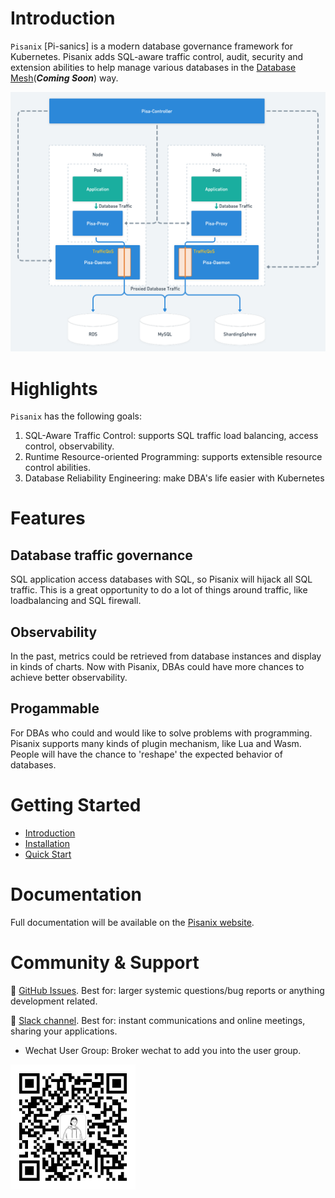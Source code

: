 # Introduction

`Pisanix` [Pi-sanics] is a modern database governance framework for Kubernetes. Pisanix adds SQL-aware traffic control, audit, security and extension abilities to help manage various databases in the [Database Mesh](https://database-mesh.io)(***Coming Soon***) way.


 <img src="static/pisanix-arch.png" width="600" length="600"/>

# Highlights

`Pisanix` has the following goals:

1. SQL-Aware Traffic Control: supports SQL traffic load balancing, access control, observability.
2. Runtime Resource-oriented Programming: supports extensible resource control abilities.
3. Database Reliability Engineering: make DBA's life easier with Kubernetes

# Features
## Database traffic governance

SQL application access databases with SQL, so Pisanix will hijack all SQL traffic. This is a great opportunity to do a lot of things around traffic, like loadbalancing and SQL firewall.

## Observability

In the past, metrics could be retrieved from database instances and display in kinds of charts. Now with Pisanix, DBAs could have more chances to achieve better observability.

## Progammable 

For DBAs who could and would like to solve problems with programming. Pisanix supports many kinds of plugin mechanism, like Lua and Wasm. People will have the chance to 'reshape' the expected behavior of databases.

# Getting Started
- [Introduction](https://pisanix.io/docs)
- [Installation](https://pisanix.io/docs/install)
- [Quick Start](https://pisanix.io/docs/quick-start)

# Documentation
Full documentation will be available on the [Pisanix website](https://pisanix.io/).

# Community & Support
 :link: [GitHub Issues](https://github.com/database-mesh/pisanix/issues). Best for: larger systemic questions/bug reports or anything development related.

 :link: [Slack channel](https://join.slack.com/t/databasemesh/shared_invite/zt-12hlythpe-C4rrS1WZ2ZkEd3zn84SqeQ). Best for: instant communications and online meetings, sharing your applications.

- Wechat User Group: Broker wechat to add you into the user group.
 <img src="static/wechat-user-group-broker.jpeg" width="200" length="200"/>

